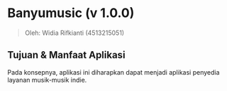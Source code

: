 # Banyumusic (v 1.0.0) #

> Oleh: Widia Rifkianti (4513215051)

## Tujuan & Manfaat Aplikasi ##

Pada konsepnya, aplikasi ini diharapkan dapat menjadi aplikasi penyedia layanan musik-musik indie.

